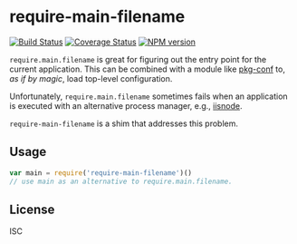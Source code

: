 # require-main-filename

[![Build Status](https://travis-ci.org/yargs/require-main-filename.png)](https://travis-ci.org/yargs/require-main-filename)
[![Coverage Status](https://coveralls.io/repos/yargs/require-main-filename/badge.svg?branch=master)](https://coveralls.io/r/yargs/require-main-filename?branch=master)
[![NPM version](https://img.shields.io/npm/v/require-main-filename.svg)](https://www.npmjs.com/package/require-main-filename)

`require.main.filename` is great for figuring out the entry
point for the current application. This can be combined with a module like
[pkg-conf](https://www.npmjs.com/package/pkg-conf) to, _as if by magic_, load
top-level configuration.

Unfortunately, `require.main.filename` sometimes fails when an application is
executed with an alternative process manager, e.g., [iisnode](https://github.com/tjanczuk/iisnode).

`require-main-filename` is a shim that addresses this problem.

## Usage

```js
var main = require('require-main-filename')()
// use main as an alternative to require.main.filename.
```

## License

ISC
